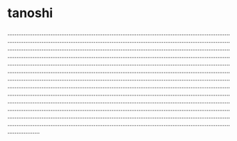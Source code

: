 # tanoshi
..............................................................................................................................................................................................................................................................................................................................................................................................................................................................................................................................................................................................................................................................................................................................................................................................................................................................................................................................................................................................................................................................................................................................................................................................................................................................................................................................................................................................................................................................................................................................................................................................................................................................................................